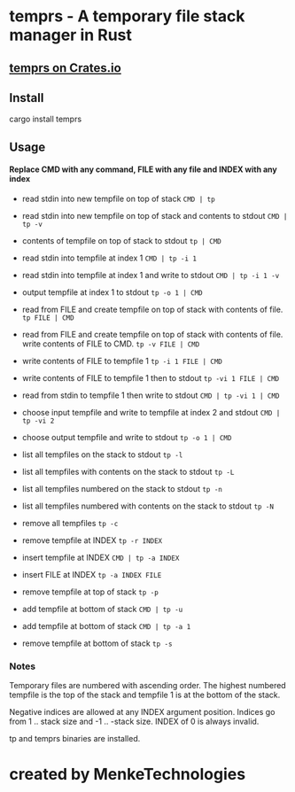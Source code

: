 # temprs - A temporary file stack manager in Rust

## [temprs on Crates.io](https://crates.io/crates/temprs)

## Install

cargo install temprs

## Usage
#### Replace CMD with any command, FILE with any file and INDEX with any index

- read stdin into new tempfile on top of stack
  ```CMD | tp```

- read stdin into new tempfile on top of stack and contents to stdout
  ```CMD | tp -v```

- contents of tempfile on top of stack to stdout
  ```tp | CMD```

- read stdin into tempfile at index 1
  ```CMD | tp -i 1```

- read stdin into tempfile at index 1 and write to stdout
  ```CMD | tp -i 1 -v```

- output tempfile at index 1 to stdout
  ```tp -o 1 | CMD```

- read from FILE and create tempfile on top of stack with contents of file.
  ```tp FILE | CMD```

- read from FILE and create tempfile on top of stack with contents of file.  write contents of FILE to CMD.
  ```tp -v FILE | CMD```
 
- write contents of FILE to tempfile 1
  ```tp -i 1 FILE | CMD```

- write contents of FILE to tempfile 1 then to stdout
  ```tp -vi 1 FILE | CMD```
 
- read from stdin to tempfile 1 then write to stdout
  ```CMD | tp -vi 1 | CMD```

- choose input tempfile and write to tempfile at index 2 and stdout
  ```CMD | tp -vi 2```

- choose output tempfile and write to stdout
  ```tp -o 1 | CMD```

- list all tempfiles on the stack to stdout
  ```tp -l```

- list all tempfiles with contents on the stack to stdout
  ```tp -L```
 
- list all tempfiles numbered on the stack to stdout
  ```tp -n```

- list all tempfiles numbered with contents on the stack to stdout
  ```tp -N```

- remove all tempfiles
  ```tp -c```

- remove tempfile at INDEX
  ```tp -r INDEX```

- insert tempfile at INDEX
  ```CMD | tp -a INDEX```

- insert FILE at INDEX
  ```tp -a INDEX FILE```

- remove tempfile at top of stack
  ```tp -p```

- add tempfile at bottom of stack
  ```CMD | tp -u```

- add tempfile at bottom of stack
  ```CMD | tp -a 1```

- remove tempfile at bottom of stack
  ```tp -s```

### Notes

Temporary files are numbered with ascending order. The highest numbered tempfile is the top of the stack and tempfile 1
is at the bottom of the stack.

Negative indices are allowed at any INDEX argument position.  Indices go from 1 .. stack size and -1 .. -stack size.  INDEX of 0 is always invalid.

tp and temprs binaries are installed.

# created by MenkeTechnologies
